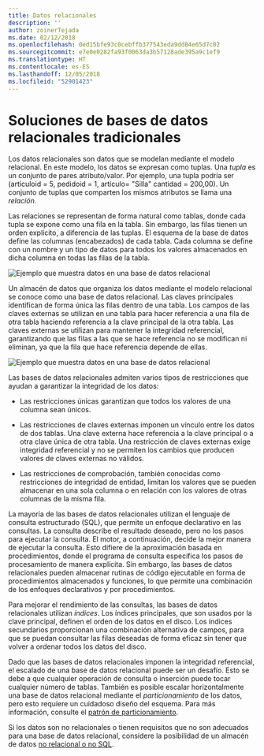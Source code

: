 ```yaml
---
title: Datos relacionales
description: ''
author: zoinerTejada
ms.date: 02/12/2018
ms.openlocfilehash: 0ed15bfe93c0cebffb377543eda9dd84e65d7c02
ms.sourcegitcommit: e7e0e0282fa93f0063da3b57128ade395a9c1ef9
ms.translationtype: HT
ms.contentlocale: es-ES
ms.lasthandoff: 12/05/2018
ms.locfileid: "52901423"
---
```

# <a name="traditional-relational-database-solutions"></a>Soluciones de bases de datos relacionales tradicionales

Los datos relacionales son datos que se modelan mediante el modelo relacional. En este modelo, los datos se expresan como tuplas. Una *tupla* es un conjunto de pares atributo/valor. Por ejemplo, una tupla podría ser (artículoid = 5, pedidoid = 1, artículo= "Silla" cantidad = 200,00). Un conjunto de tuplas que comparten los mismos atributos se llama una *relación*. 

Las relaciones se representan de forma natural como tablas, donde cada tupla se expone como una fila en la tabla. Sin embargo, las filas tienen un orden explícito, a diferencia de las tuplas. El esquema de la base de datos define las columnas (encabezados) de cada tabla. Cada columna se define con un nombre y un tipo de datos para todos los valores almacenados en dicha columna en todas las filas de la tabla.

![Ejemplo que muestra datos en una base de datos relacional](../images/example-relational.png)

Un almacén de datos que organiza los datos mediante el modelo relacional se conoce como una base de datos relacional. Las claves principales identifican de forma única las filas dentro de una tabla. Los campos de las claves externas se utilizan en una tabla para hacer referencia a una fila de otra tabla haciendo referencia a la clave principal de la otra tabla. Las claves externas se utilizan para mantener la integridad referencial, garantizando que las filas a las que se hace referencia no se modifican ni eliminan, ya que la fila que hace referencia depende de ellas. 

![Ejemplo que muestra datos en una base de datos relacional](../images/example-relational2.png)

Las bases de datos relacionales admiten varios tipos de restricciones que ayudan a garantizar la integridad de los datos:

- Las restricciones únicas garantizan que todos los valores de una columna sean únicos. 

- Las restricciones de claves externas imponen un vínculo entre los datos de dos tablas. Una clave externa hace referencia a la clave principal o a otra clave única de otra tabla. Una restricción de claves externas exige integridad referencial y no se permiten los cambios que producen valores de claves externas no válidos.

- Las restricciones de comprobación, también conocidas como restricciones de integridad de entidad, limitan los valores que se pueden almacenar en una sola columna o en relación con los valores de otras columnas de la misma fila. 

La mayoría de las bases de datos relacionales utilizan el lenguaje de consulta estructurado (SQL), que permite un enfoque declarativo en las consultas. La consulta describe el resultado deseado, pero no los pasos para ejecutar la consulta. El motor, a continuación, decide la mejor manera de ejecutar la consulta. Esto difiere de la aproximación basada en procedimientos, donde el programa de consulta especifica los pasos de procesamiento de manera explícita. Sin embargo, las bases de datos relacionales pueden almacenar rutinas de código ejecutable en forma de procedimientos almacenados y funciones, lo que permite una combinación de los enfoques declarativos y por procedimientos.

Para mejorar el rendimiento de las consultas, las bases de datos relacionales utilizan *índices*. Los índices principales, que son usados por la clave principal, definen el orden de los datos en el disco. Los índices secundarios proporcionan una combinación alternativa de campos, para que se puedan consultar las filas deseadas de forma eficaz sin tener que volver a ordenar todos los datos del disco.

Dado que las bases de datos relacionales imponen la integridad referencial, el escalado de una base de datos relacional puede ser un desafío. Esto se debe a que cualquier operación de consulta o inserción puede tocar cualquier número de tablas. También es posible escalar horizontalmente una base de datos relacional mediante el *particionamiento* de los datos, pero esto requiere un cuidadoso diseño del esquema. Para más información, consulte el [patrón de particionamiento](../../patterns/sharding.md).

Si los datos son no relacionales o tienen requisitos que no son adecuados para una base de datos relacional, considere la posibilidad de un almacén de datos [no relacional o no SQL](../big-data/non-relational-data.md).
